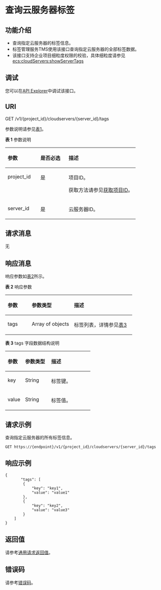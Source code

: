 # 查询云服务器标签<a name="ecs_02_1008"></a>

## 功能介绍<a name="ecs_02_1411_section192222559445"></a>

-   查询指定云服务器的标签信息。
-   标签管理服务TMS使用该接口查询指定云服务器的全部标签数据。
-   该接口支持企业项目细粒度权限的校验，具体细粒度请参见   [ecs:cloudServers:showServerTags](标签管理-39.md)

## 调试<a name="section926243314015"></a>

您可以在[API Explorer](https://apiexplorer.developer.huaweicloud.com/apiexplorer/doc?product=ECS&api=ShowServerTags)中调试该接口。

## URI<a name="ecs_02_1411_section222245513448"></a>

GET /v1/\{project\_id\}/cloudservers/\{server\_id\}/tags

参数说明请参见[表1](#table194262014152810)。

**表 1**  参数说明

<a name="table194262014152810"></a>
<table><thead align="left"><tr id="row13426131472816"><th class="cellrowborder" valign="top" width="25.172517251725168%" id="mcps1.2.4.1.1"><p id="p72261121122819"><a name="p72261121122819"></a><a name="p72261121122819"></a>参数</p>
</th>
<th class="cellrowborder" valign="top" width="21.592159215921594%" id="mcps1.2.4.1.2"><p id="p10226142132816"><a name="p10226142132816"></a><a name="p10226142132816"></a>是否必选</p>
</th>
<th class="cellrowborder" valign="top" width="53.23532353235323%" id="mcps1.2.4.1.3"><p id="p32261821102818"><a name="p32261821102818"></a><a name="p32261821102818"></a>描述</p>
</th>
</tr>
</thead>
<tbody><tr id="row742617148281"><td class="cellrowborder" valign="top" width="25.172517251725168%" headers="mcps1.2.4.1.1 "><p id="p6226521132811"><a name="p6226521132811"></a><a name="p6226521132811"></a>project_id</p>
</td>
<td class="cellrowborder" valign="top" width="21.592159215921594%" headers="mcps1.2.4.1.2 "><p id="p8226172117288"><a name="p8226172117288"></a><a name="p8226172117288"></a>是</p>
</td>
<td class="cellrowborder" valign="top" width="53.23532353235323%" headers="mcps1.2.4.1.3 "><p id="p42261721162819"><a name="p42261721162819"></a><a name="p42261721162819"></a>项目ID。</p>
<p id="p92261721162814"><a name="p92261721162814"></a><a name="p92261721162814"></a>获取方法请参见<a href="获取项目ID.md">获取项目ID</a>。</p>
</td>
</tr>
<tr id="row1042671422814"><td class="cellrowborder" valign="top" width="25.172517251725168%" headers="mcps1.2.4.1.1 "><p id="p17226152112814"><a name="p17226152112814"></a><a name="p17226152112814"></a>server_id</p>
</td>
<td class="cellrowborder" valign="top" width="21.592159215921594%" headers="mcps1.2.4.1.2 "><p id="p12226132112818"><a name="p12226132112818"></a><a name="p12226132112818"></a>是</p>
</td>
<td class="cellrowborder" valign="top" width="53.23532353235323%" headers="mcps1.2.4.1.3 "><p id="p9226121152813"><a name="p9226121152813"></a><a name="p9226121152813"></a><span id="text10226172113286"><a name="text10226172113286"></a><a name="text10226172113286"></a>云服务器</span>ID。</p>
</td>
</tr>
</tbody>
</table>

## 请求消息<a name="ecs_02_1411_section625475584419"></a>

无

## 响应消息<a name="ecs_02_1411_section1825415515447"></a>

响应参数如[表2](#table1972264711286)所示。

**表 2**  响应参数

<a name="table1972264711286"></a>
<table><thead align="left"><tr id="row10722447132815"><th class="cellrowborder" valign="top" width="18.971897189718973%" id="mcps1.2.4.1.1"><p id="p712312552284"><a name="p712312552284"></a><a name="p712312552284"></a>参数</p>
</th>
<th class="cellrowborder" valign="top" width="33.25332533253326%" id="mcps1.2.4.1.2"><p id="p2123155517283"><a name="p2123155517283"></a><a name="p2123155517283"></a>参数类型</p>
</th>
<th class="cellrowborder" valign="top" width="47.774777477747776%" id="mcps1.2.4.1.3"><p id="p91231855162815"><a name="p91231855162815"></a><a name="p91231855162815"></a>描述</p>
</th>
</tr>
</thead>
<tbody><tr id="row197221747162819"><td class="cellrowborder" valign="top" width="18.971897189718973%" headers="mcps1.2.4.1.1 "><p id="p51231055172816"><a name="p51231055172816"></a><a name="p51231055172816"></a>tags</p>
</td>
<td class="cellrowborder" valign="top" width="33.25332533253326%" headers="mcps1.2.4.1.2 "><p id="p5123955162819"><a name="p5123955162819"></a><a name="p5123955162819"></a>Array of objects</p>
</td>
<td class="cellrowborder" valign="top" width="47.774777477747776%" headers="mcps1.2.4.1.3 "><p id="p812335562813"><a name="p812335562813"></a><a name="p812335562813"></a>标签列表，详情参见<a href="#table1148911211295">表3</a></p>
</td>
</tr>
</tbody>
</table>

**表 3**  tags 字段数据结构说明

<a name="table1148911211295"></a>
<table><thead align="left"><tr id="row1548971218290"><th class="cellrowborder" valign="top" width="20.59205920592059%" id="mcps1.2.4.1.1"><p id="p18102131618297"><a name="p18102131618297"></a><a name="p18102131618297"></a>参数</p>
</th>
<th class="cellrowborder" valign="top" width="30.583058305830583%" id="mcps1.2.4.1.2"><p id="p18102016172914"><a name="p18102016172914"></a><a name="p18102016172914"></a>参数类型</p>
</th>
<th class="cellrowborder" valign="top" width="48.824882488248825%" id="mcps1.2.4.1.3"><p id="p710231611294"><a name="p710231611294"></a><a name="p710231611294"></a>描述</p>
</th>
</tr>
</thead>
<tbody><tr id="row13489151252920"><td class="cellrowborder" valign="top" width="20.59205920592059%" headers="mcps1.2.4.1.1 "><p id="p110291682911"><a name="p110291682911"></a><a name="p110291682911"></a>key</p>
</td>
<td class="cellrowborder" valign="top" width="30.583058305830583%" headers="mcps1.2.4.1.2 "><p id="p610210161292"><a name="p610210161292"></a><a name="p610210161292"></a>String</p>
</td>
<td class="cellrowborder" valign="top" width="48.824882488248825%" headers="mcps1.2.4.1.3 "><p id="p19103716122911"><a name="p19103716122911"></a><a name="p19103716122911"></a>标签键。</p>
</td>
</tr>
<tr id="row648971215293"><td class="cellrowborder" valign="top" width="20.59205920592059%" headers="mcps1.2.4.1.1 "><p id="p101031616132916"><a name="p101031616132916"></a><a name="p101031616132916"></a>value</p>
</td>
<td class="cellrowborder" valign="top" width="30.583058305830583%" headers="mcps1.2.4.1.2 "><p id="p1510317163290"><a name="p1510317163290"></a><a name="p1510317163290"></a>String</p>
</td>
<td class="cellrowborder" valign="top" width="48.824882488248825%" headers="mcps1.2.4.1.3 "><p id="p141031016142915"><a name="p141031016142915"></a><a name="p141031016142915"></a>标签值。</p>
</td>
</tr>
</tbody>
</table>

## 请求示例<a name="ecs_02_1411_section869483985113"></a>

查询指定云服务器的所有标签信息。

```
GET https://{endpoint}/v1/{project_id}/cloudservers/{server_id}/tags
```

## 响应示例<a name="section11189250192212"></a>

```
{
       "tags": [
        {
            "key": "key1",
            "value": "value1"
        },
        {
            "key": "key2",
            "value": "value3"
        }
    ]
}
```

## 返回值<a name="ecs_02_1411_zh-cn_topic_0092803065_ecs_03_0202_section22960139"></a>

请参考[通用请求返回值](通用请求返回值.md)。

## 错误码<a name="ecs_02_1411_zh-cn_topic_0092803065_ecs_03_0601_zh-cn_topic_0057973179_section23611955"></a>

请参考[错误码](错误码.md)。

